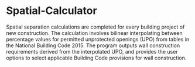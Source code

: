 # Spatial-Calculator

Spatial separation calculations are completed for every building project of new construction.  The calculation involves bilinear interpolating between percentage values for permitted unprotected openings (UPO) from tables in the National Building Code 2015.  The program outputs wall construction requirements derived from the interpolated UPO, and provides the user options to select applicable Building Code provisions for wall construction.  
